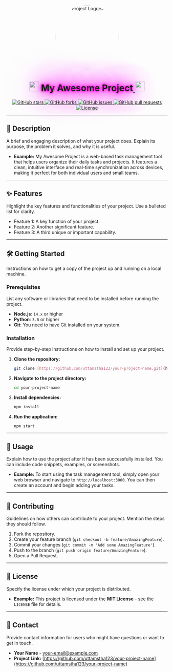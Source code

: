 <p align="center">
  <a href="https://github.com/uttamstha123/your-project-name">
    <img src="[URL_TO_YOUR_AWESOME_GIF.gif]" alt="Project Logo/GIF" width="200" height="200" style="border-radius: 50%;">
  </a>
</p>

<h1 align="center">
  <img src="https://raw.githubusercontent.com/MartinHeinz/MartinHeinz/master/wave.gif" width="30px">
  <a href="https://github.com/uttamstha123/your-project-name">
    <span style="display: inline-block; animation: neon-text 1.5s ease-in-out infinite alternate;">My Awesome Project</span>
  </a>
  <img src="https://raw.githubusercontent.com/MartinHeinz/MartinHeinz/master/wave.gif" width="30px">
</h1>

<p align="center">
  <a href="https://github.com/uttamstha123/your-project-name/stargazers">
    <img src="https://img.shields.io/github/stars/uttamstha123/your-project-name.svg?style=flat-square&colorA=1D2024&colorB=FBC02D" alt="GitHub stars">
  </a>
  <a href="https://github.com/uttamstha123/your-project-name/forks">
    <img src="https://img.shields.io/github/forks/uttamstha123/your-project-name.svg?style=flat-square&colorA=1D2024&colorB=03A9F4" alt="GitHub forks">
  </a>
  <a href="https://github.com/uttamstha123/your-project-name/issues">
    <img src="https://img.shields.io/github/issues/uttamstha123/your-project-name.svg?style=flat-square&colorA=1D2024&colorB=EF5350" alt="GitHub issues">
  </a>
  <a href="https://github.com/uttamstha123/your-project-name/pulls">
    <img src="https://img.shields.io/github/issues-pr/uttamstha123/your-project-name.svg?style=flat-square&colorA=1D2024&colorB=66BB6A" alt="GitHub pull requests">
  </a>
  <a href="https://github.com/uttamstha123/your-project-name/blob/main/LICENSE">
    <img src="https://img.shields.io/github/license/uttamstha123/your-project-name.svg?style=flat-square&colorA=1D2024&colorB=AB47BC" alt="License">
  </a>
</p>

<style>
@keyframes neon-text {
  0% { text-shadow: 0 0 5px #ff00de, 0 0 10px #ff00de, 0 0 20px #ff00de, 0 0 40px #ff00de, 0 0 80px #ff00de, 0 0 90px #ff00de, 0 0 100px #ff00de, 0 0 150px #ff00de; }
  100% { text-shadow: 0 0 2px #fff, 0 0 5px #fff, 0 0 10px #fff, 0 0 20px #fff, 0 0 30px #ff00de, 0 0 40px #ff00de, 0 0 50px #ff00de, 0 0 75px #ff00de; }
}
</style>

---

## 📝 Description

A brief and engaging description of what your project does. Explain its purpose, the problem it solves, and why it is useful.

* **Example:** My Awesome Project is a web-based task management tool that helps users organize their daily tasks and projects. It features a clean, intuitive interface and real-time synchronization across devices, making it perfect for both individual users and small teams.

---

## ✨ Features

Highlight the key features and functionalities of your project. Use a bulleted list for clarity.

* Feature 1: A key function of your project.
* Feature 2: Another significant feature.
* Feature 3: A third unique or important capability.

---

## 🛠️ Getting Started

Instructions on how to get a copy of the project up and running on a local machine.

### Prerequisites

List any software or libraries that need to be installed before running the project.

* **Node.js**: `14.x` or higher
* **Python**: `3.8` or higher
* **Git**: You need to have Git installed on your system.

### Installation

Provide step-by-step instructions on how to install and set up your project.

1.  **Clone the repository:**
    ```bash
    git clone [https://github.com/uttamstha123/your-project-name.git](https://github.com/uttamstha123/your-project-name.git)
    ```
2.  **Navigate to the project directory:**
    ```bash
    cd your-project-name
    ```
3.  **Install dependencies:**
    ```bash
    npm install
    ```
4.  **Run the application:**
    ```bash
    npm start
    ```

---

## 🚀 Usage

Explain how to use the project after it has been successfully installed. You can include code snippets, examples, or screenshots.

* **Example:** To start using the task management tool, simply open your web browser and navigate to `http://localhost:3000`. You can then create an account and begin adding your tasks.

---

## 🤝 Contributing

Guidelines on how others can contribute to your project. Mention the steps they should follow.

1.  Fork the repository.
2.  Create your feature branch (`git checkout -b feature/AmazingFeature`).
3.  Commit your changes (`git commit -m 'Add some AmazingFeature'`).
4.  Push to the branch (`git push origin feature/AmazingFeature`).
5.  Open a Pull Request.

---

## 📄 License

Specify the license under which your project is distributed.

* **Example:** This project is licensed under the **MIT License** - see the `LICENSE` file for details.

---

## 📧 Contact

Provide contact information for users who might have questions or want to get in touch.

* **Your Name** - your-email@example.com
* **Project Link:** [https://github.com/uttamstha123/your-project-name](https://github.com/uttamstha123/your-project-name)
